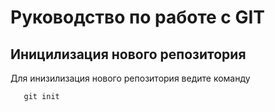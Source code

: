 # Руководство по работе с  GIT

## Иницилизация нового репозитория

Для инизилизация нового репозитория ведите команду 
```
   git init
```    
